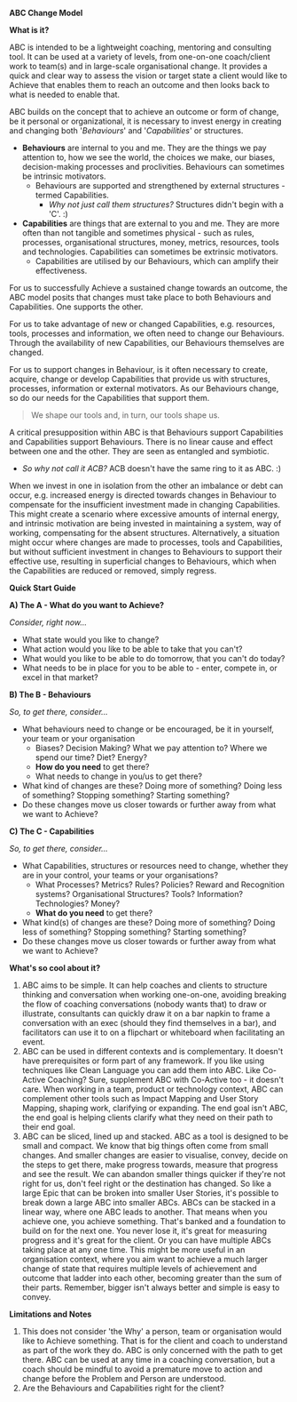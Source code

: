 **ABC Change Model**


**What is it?**

ABC is intended to be a lightweight coaching, mentoring and consulting tool. It can be used at a variety of levels, from one-on-one coach/client work to team(s) and in large-scale organisational change. It provides a quick and clear way to assess the vision or target state a client would like to Achieve that enables them to reach an outcome and then looks back to what is needed to enable that.  

ABC builds on the concept that to achieve an outcome or form of change, be it personal or organizational, it is necessary to invest energy in creating and changing both '_Behaviours_' and '_Capabilities_' or structures. 
  - **Behaviours** are internal to you and me. They are the things we pay attention to, how we see the world, the choices we make, our biases, decision-making processes and proclivities. Behaviours can sometimes be intrinsic motivators.
    - Behaviours are supported and strengthened by external structures - termed Capabilities.
      - _Why not just call them structures?_ Structures didn't begin with a 'C'.   :) 
  - **Capabilities** are things that are external to you and me. They are more often than not tangible and sometimes physical - such as rules, processes, organisational structures, money, metrics, resources, tools and technologies. Capabilities can sometimes be extrinsic motivators.
    - Capabilities are utilised by our Behaviours, which can amplify their effectiveness.  

For us to successfully Achieve a sustained change towards an outcome, the ABC model posits that changes must take place to both Behaviours and Capabilities. One supports the other. 

For us to take advantage of new or changed Capabilities, e.g. resources, tools, processes and information, we often need to change our Behaviours. Through the availability of new Capabilities, our Behaviours themselves are changed. 

For us to support changes in Behaviour, is it often necessary to create, acquire, change or develop Capabilities that provide us with structures, processes, information or external motivators. As our Behaviours change, so do our needs for the Capabilities that support them.

> We shape our tools and, in turn, our tools shape us.

A critical presupposition within ABC is that Behaviours support Capabilities and Capabilities support Behaviours. There is no linear cause and effect between one and the other. They are seen as entangled and symbiotic. 
  - _So why not call it ACB?_ ACB doesn't have the same ring to it as ABC.  :) 

When we invest in one in isolation from the other an imbalance or debt can occur, e.g. increased energy is directed towards changes in Behaviour to compensate for the insufficient investment made in changing Capabilities. This might create a scenario where excessive amounts of internal energy, and intrinsic motivation are being invested in maintaining a system, way of working, compensating for the absent structures. Alternatively, a situation might occur where changes are made to processes, tools and Capabilities, but without sufficient investment in changes to Behaviours to support their effective use, resulting in superficial changes to Behaviours, which when the Capabilities are reduced or removed, simply regress.



**Quick Start Guide**

**A) The A - What do you want to Achieve?**  
  
  _Consider, right now..._
  
  - What state would you like to change?
  - What action would you like to be able to take that you can't?
  - What would you like to be able to do tomorrow, that you can't do today?
  - What needs to be in place for you to be able to - enter, compete in, or excel in that market?

**B) The B - Behaviours**
  
  _So, to get there, consider..._
  
  - What behaviours need to change or be encouraged, be it in yourself, your team or your organisation 
    - Biases? Decision Making? What we pay attention to? Where we spend our time? Diet? Energy?
    - **How do you need** to get there?
    - What needs to change in you/us to get there?
  - What kind of changes are these? Doing more of something? Doing less of something? Stopping something? Starting something?
  - Do these changes move us closer towards or further away from what we want to Achieve?

**C) The C - Capabilities**
  
  _So, to get there, consider..._
 
  - What Capabilities, structures or resources need to change, whether they are in your control, your teams or your organisations?
    - What Processes? Metrics? Rules? Policies? Reward and Recognition systems? Organisational Structures? Tools? Information? Technologies? Money?
    - **What do you need** to get there?
  - What kind(s) of changes are these? Doing more of something? Doing less of something? Stopping something? Starting something?
  - Do these changes move us closer towards or further away from what we want to Achieve?



**What's so cool about it?**

1) ABC aims to be simple. It can help coaches and clients to structure thinking and conversation when working one-on-one, avoiding breaking the flow of coaching conversations (nobody wants that) to draw or illustrate, consultants can quickly draw it on a bar napkin to frame a conversation with an exec (should they find themselves in a bar), and facilitators can use it to on a flipchart or whiteboard when facilitating an event.
3) ABC can be used in different contexts and is complementary. It doesn't have prerequisites or form part of any framework. If you like using techniques like Clean Language you can add them into ABC. Like Co-Active Coaching? Sure, supplement ABC with Co-Active too - it doesn't care. When working in a team, product or technology context, ABC can complement other tools such as Impact Mapping and User Story Mapping, shaping work, clarifying or expanding. The end goal isn't ABC, the end goal is helping clients clarify what they need on their path to their end goal.
4) ABC can be sliced, lined up and stacked. ABC as a tool is designed to be small and compact. We know that big things often come from small changes. And smaller changes are easier to visualise, convey, decide on the steps to get there, make progress towards, measure that progress and see the result. We can abandon smaller things quicker if they're not right for us, don't feel right or the destination has changed. So like a large Epic that can be broken into smaller User Stories, it's possible to break down a large ABC into smaller ABCs. ABCs can be stacked in a linear way, where one ABC leads to another. That means when you achieve one, you achieve something. That's banked and a foundation to build on for the next one. You never lose it, it's great for measuring progress and it's great for the client. Or you can have multiple ABCs taking place at any one time. This might be more useful in an organisation context, where you aim want to achieve a much larger change of state that requires multiple levels of achievement and outcome that ladder into each other, becoming greater than the sum of their parts. Remember, bigger isn't always better and simple is easy to convey. 



**Limitations and Notes**

1) This does not consider 'the Why' a person, team or organisation would like to Achieve something. That is for the client and coach to understand as part of the work they do. ABC is only concerned with the path to get there. ABC can be used at any time in a coaching conversation, but a coach should be mindful to avoid a premature move to action and change before the Problem and Person are understood.
2) Are the Behaviours and Capabilities right for the client?
